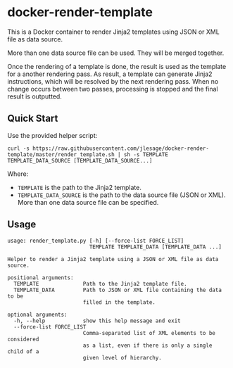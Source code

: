 # docker-render-template

This is a Docker container to render Jinja2 templates using JSON or XML file as
data source.

More than one data source file can be used.  They will be merged together.

Once the rendering of a template is done, the result is used as the template for
a another rendering pass.  As result, a template can generate Jinja2
instructions, which will be resolved by the next rendering pass.  When no change
occurs between two passes, processing is stopped and the final result is
outputted.

## Quick Start

Use the provided helper script:

```
curl -s https://raw.githubusercontent.com/jlesage/docker-render-template/master/render_template.sh | sh -s TEMPLATE TEMPLATE_DATA_SOURCE [TEMPLATE_DATA_SOURCE...]
```

Where:
  * `TEMPLATE` is the path to the Jinja2 template.
  * `TEMPLATE_DATA_SOURCE` is the path to the data source file (JSON or XML).
    More than one data source file can be specified.

## Usage

```
usage: render_template.py [-h] [--force-list FORCE_LIST]
                          TEMPLATE TEMPLATE_DATA [TEMPLATE_DATA ...]

Helper to render a Jinja2 template using a JSON or XML file as data source.

positional arguments:
  TEMPLATE              Path to the Jinja2 template file.
  TEMPLATE_DATA         Path to JSON or XML file containing the data to be
                        filled in the template.

optional arguments:
  -h, --help            show this help message and exit
  --force-list FORCE_LIST
                        Comma-separated list of XML elements to be considered
                        as a list, even if there is only a single child of a
                        given level of hierarchy.
```
